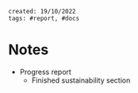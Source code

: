 ```
created: 19/10/2022
tags: #report, #docs
```

# Notes
- Progress report
  - Finished sustainability section

